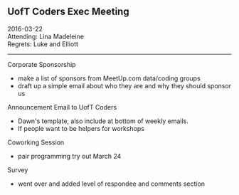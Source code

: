 ## UofT Coders Exec Meeting
2016-03-22  
Attending: Lina Madeleine  
Regrets: Luke and Elliott  

-----

Corporate Sponsorship
- make a list of sponsors from MeetUp.com data/coding groups
- draft up a simple email about who they are and why they should sponsor us

Announcement Email to UofT Coders
- Dawn's template, also include at bottom of weekly emails.
- If people want to be helpers for workshops

Coworking Session
- pair programming try out March 24

Survey
- went over and added level of respondee and comments section
